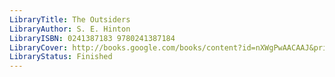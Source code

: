 ```yaml
---
LibraryTitle: The Outsiders
LibraryAuthor: S. E. Hinton
LibraryISBN: 0241387183 9780241387184
LibraryCover: http://books.google.com/books/content?id=nXWgPwAACAAJ&printsec=frontcover&img=1&zoom=1&source=gbs_api
LibraryStatus: Finished
---
```

